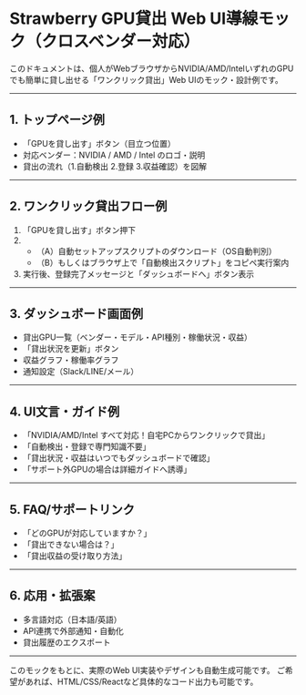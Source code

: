 # Strawberry GPU貸出 Web UI導線モック（クロスベンダー対応）

このドキュメントは、個人がWebブラウザからNVIDIA/AMD/IntelいずれのGPUでも簡単に貸し出せる「ワンクリック貸出」Web UIのモック・設計例です。

---

## 1. トップページ例

- 「GPUを貸し出す」ボタン（目立つ位置）
- 対応ベンダー：NVIDIA / AMD / Intel のロゴ・説明
- 貸出の流れ（1.自動検出 2.登録 3.収益確認）を図解

---

## 2. ワンクリック貸出フロー例

1. 「GPUを貸し出す」ボタン押下
2. 
    - （A）自動セットアップスクリプトのダウンロード（OS自動判別）
    - （B）もしくはブラウザ上で「自動検出スクリプト」をコピペ実行案内
3. 実行後、登録完了メッセージと「ダッシュボードへ」ボタン表示

---

## 3. ダッシュボード画面例

- 貸出GPU一覧（ベンダー・モデル・API種別・稼働状況・収益）
- 「貸出状況を更新」ボタン
- 収益グラフ・稼働率グラフ
- 通知設定（Slack/LINE/メール）

---

## 4. UI文言・ガイド例

- 「NVIDIA/AMD/Intel すべて対応！自宅PCからワンクリックで貸出」
- 「自動検出・登録で専門知識不要」
- 「貸出状況・収益はいつでもダッシュボードで確認」
- 「サポート外GPUの場合は詳細ガイドへ誘導」

---

## 5. FAQ/サポートリンク
- 「どのGPUが対応していますか？」
- 「貸出できない場合は？」
- 「貸出収益の受け取り方法」

---

## 6. 応用・拡張案
- 多言語対応（日本語/英語）
- API連携で外部通知・自動化
- 貸出履歴のエクスポート

---

このモックをもとに、実際のWeb UI実装やデザインも自動生成可能です。
ご希望があれば、HTML/CSS/Reactなど具体的なコード出力も可能です。
